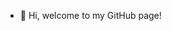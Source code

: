 - 👋 Hi, welcome to my GitHub page!

<!---
fatihtamertatar/fatihtamertatar is a ✨ special ✨ repository because its `README.md` (this file) appears on your GitHub profile.
You can click the Preview link to take a look at your changes.
--->
